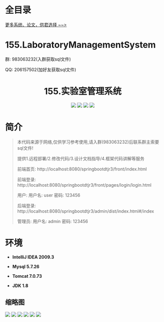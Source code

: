 # 全目录

[更多系统、论文，供君选择 ~~>](https://www.yuque.com/wisebit/blog)

# 155.LaboratoryManagementSystem

<p>群: 983063232(入群获取sql文件)</p>
<p>QQ: 206157502(加好友获取sql文件)</p>

<p><h1 align="center">155.实验室管理系统</h1></p>


<p align="center">
	<img src="https://img.shields.io/badge/jdk-1.8-orange.svg"/>
    <img src="https://img.shields.io/badge/springBoot-5.x-lightgrey.svg"/>
    <img src="https://img.shields.io/badge/mysql-5.x-yellow.svg"/>
    <img src="https://img.shields.io/badge/vue-3.x-blue.svg"/>
</p>

# 简介


> 本代码来源于网络,仅供学习参考使用,请入群(983063232)后联系群主索要sql文件!
>
> 提供1.远程部署/2.修改代码/3.设计文档指导/4.框架代码讲解等服务
> 
> 前端首页: http://localhost:8080/springbootdtjr3/front/index.html
>
> 前端登录: http://localhost:8080/springbootdtjr3/front/pages/login/login.html
>
> 用户: 用户名: user 密码: 123456
>
> 后端登录: http://localhost:8080/springbootdtjr3/admin/dist/index.html#/index
>
> 管理员: 用户名: admin 密码: 123456



# 环境

- <b>IntelliJ IDEA 2009.3</b>

- <b>Mysql 5.7.26</b>

- <b>Tomcat 7.0.73</b>

- <b>JDK 1.8</b>




## 缩略图

![](https://bitwise.oss-cn-heyuan.aliyuncs.com/2024/9/10/366cdf6d-4d35-4dfa-add8-9b30b4185941.png)
![](https://bitwise.oss-cn-heyuan.aliyuncs.com/2024/9/10/ae5badcc-42d2-43c7-9989-d10330ea9b60.png)
![](https://bitwise.oss-cn-heyuan.aliyuncs.com/2024/9/10/88ad3fb8-01b5-423b-9a50-cd222acf7214.png)
![](https://bitwise.oss-cn-heyuan.aliyuncs.com/2024/9/10/3b572389-aa4d-4605-b5e9-9f4c4fbe83ff.png)
![](https://bitwise.oss-cn-heyuan.aliyuncs.com/2024/9/10/a62867b5-bda8-464b-b16b-2eca1b079a3c.png)
![](https://bitwise.oss-cn-heyuan.aliyuncs.com/2024/9/10/e0ee11c8-47e8-41d0-8cc8-e9f04b697756.png)



